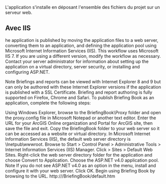 L'application s'installe en déposant l'ensemble des fichiers du projet sur un serveur web. 

Avec IIS
--------

he application is published by moving the application files to a web server, converting them to an application, and defining 
the application pool using Microsoft Internet Information Services (IIS). This workflow uses Microsoft IIS 7. If you are 
using a different version, modify the workflow as necessary. Contact your server administrator for information about setting 
up the application on a virtual directory, server security, or installing and configuring ASP.NET.

Note
Briefings and reports can be viewed with Internet Explorer 8 and 9 but can only be authored with these Internet Explorer versions if the application is published with a SSL Certificate. Briefing and report authoring is fully supported on Firefox, Chrome and Safari.
To publish Briefing Book as an application, complete the following steps:

Using Windows Explorer, browse to the BriefingBook\Proxy folder and open the proxy.config file in Microsoft Notepad or another text editor. Enter the URL for your ArcGIS Online organization and Portal for ArcGIS site, then save the file and exit.
Copy the BriefingBook folder to your web server so it can be accessed as a website or virtual directory. In Microsoft Internet Information Services (IIS), the default web server directory is <your directory>\Inetpub\wwwroot\.
Browse to Start > Control Panel > Administrative Tools > Internet Information Services (IIS) Manager.
Click <your server> > Sites > Default Web Sites.
Right-click the web server directory folder for the application and choose Convert to Application.
Choose the ASP.NET v4.0 application pool.
Note
If you do not see ASP.NET v4.0 as an option in the menu, install and configure it with your web server.
Click OK.
Begin using Briefing Book by browsing to the URL. http://<your server>/BriefingBook/default.htm
